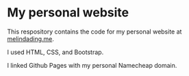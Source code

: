# My personal website 

This respository contains the code for my personal website at [melindading.me](melindading.me).

I used HTML, CSS, and Bootstrap. 

I linked Github Pages with my personal Namecheap domain.

